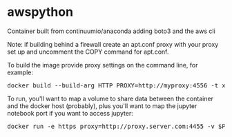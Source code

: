 # awspython

Container built from continuumio/anaconda adding boto3 and the aws cli

Note: if building behind a firewall create an apt.conf proxy with your proxy
set up and uncomment the COPY command for apt.conf.

To build the image provide proxy settings on the command line, for example:

<pre>
docker build --build-arg HTTP_PROXY=http://myproxy:4556 -t xtracdev/awspython .
</pre>

To run, you'll want to map a volume to share data between the container and the 
docker host (probably), plus you'll want to map the jupyter notebook
port if you want to access jupyter:

<pre>
docker run -e https_proxy=http://proxy.server.com:4455 -v $PWD:/code -p 8888:8888 -it xtracdev/awspython
</pre>